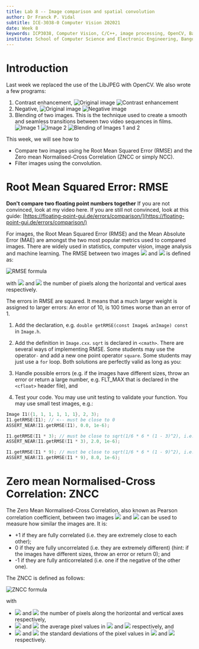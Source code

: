 ```yaml
---
title: Lab 8 -- Image comparison and spatial convolution
author: Dr Franck P. Vidal
subtitle: ICE-3038-0 Computer Vision 202021
date: Week 8
keywords: ICP3038, Computer Vision, C/C++, image processing, OpenCV, Bangor University, School of Computer Science and Electronic Engineering
institute: School of Computer Science and Electronic Engineering, Bangor University
---
```


# Introduction

Last week we replaced the use of the LibJPEG with OpenCV. We also wrote a few programs:

1. Contrast enhancement, ![Original image](img/original.jpg) ![Contrast enhancement](img/improved_contrast.jpg)
2. Negative, ![Original image](img/original.jpg) ![Negative image](img/negative.jpg)
3. Blending of two images. This is the technique used to create a smooth and seamless transitions between two video sequences in films.![Image 1](img/original.jpg) ![Image 2](img/negative.jpg)  ![Blending of Images 1 and 2](img/blend.gif)  

This week, we will see how to

- Compare two images using he Root Mean Squared Error (RMSE) and the Zero mean Normalised-Cross Correlation (ZNCC or simply NCC).
- Filter images using the convolution.

# Root Mean Squared Error: RMSE

**Don't compare two floating point numbers together**
If you are not convinced, look at my video here.
If you are still not convinced, look at this guide: [https://floating-point-gui.de/errors/comparison/](https://floating-point-gui.de/errors/comparison/)

For images, the Root Mean Squared Error (RMSE) and the Mean Absolute Error (MAE) are amongst the two most popular metrics used to compared images. There are widely used in statistics, computer vision, image analysis and machine learning. The RMSE between two images <img src="https://render.githubusercontent.com/render/math?math=I_1" /> and <img src="https://render.githubusercontent.com/render/math?math=I_2" /> is defined as:

<!-- ![RMSE formula](https://render.githubusercontent.com/render/math?math=RMSE(I_1, I_2)=\sqrt{\frac{1}{w\times h}\sum_j\sum_i\left(I_1(i,j)-I_1(i,j)\right)^2}) -->

<img src="https://render.githubusercontent.com/render/math?math=\mathrm{RMSE}(I_1, I_2)=\sqrt{\frac{1}{w\times h}\sum_y\sum_x\left(I_1(x,y)-I_1(x,y)\right)^2}" alt="RMSE formula" />

with <img src="https://render.githubusercontent.com/render/math?math=w" /> and <img src="https://render.githubusercontent.com/render/math?math=h" /> the number of pixels along the horizontal and vertical axes respectively.

The errors in RMSE are squared. It means that a much larger weight is assigned to larger errors: An error of 10, is 100 times worse than an error of 1.

1. Add the declaration, e.g. `double getRMSE(const Image& anImage) const` in `Image.h`.
2. Add the definition in `Image.cxx`. `sqrt` is declared in `<cmath>`. There are several ways of implementing RMSE. Some students may use the operator`-` and add a new one point operator `square`. Some students may just use a `for` loop. Both solutions are perfectly valid as long as you:

1. Handle possible errors (e.g. if the images have different sizes, throw an error or return a large number, e.g.
FLT_MAX that is declared in the `<cfloat>` header file), and
2. Test your code. You may use unit testing to validate your function. You may use small test images, e.g.:

```cpp
Image I1({1, 1, 1, 1, 1, 1}, 2, 3);
I1.getRMSE(I1); // <-- must be close to 0
ASSERT_NEAR(I1.getRMSE(I1), 0.0, 1e-6);

I1.getRMSE(I1 * 3); // must be close to sqrt(1/6 * 6 * (1 - 3)^2), i.e. 2
ASSERT_NEAR(I1.getRMSE(I1 * 3), 2.0, 1e-6);

I1.getRMSE(I1 * 9); // must be close to sqrt(1/6 * 6 * (1 - 9)^2), i.e. 8
ASSERT_NEAR(I1.getRMSE(I1 * 9), 8.0, 1e-6);
```

# Zero mean Normalised-Cross Correlation: ZNCC

The Zero Mean Normalised-Cross Correlation, also known as Pearson correlation coefficient, between two images <img src="https://render.githubusercontent.com/render/math?math=I_1" /> and <img src="https://render.githubusercontent.com/render/math?math=I_2" /> can be used to
measure how similar the images are. It is:

- +1 if they are fully correlated (i.e. they are extremely close to each other);
- 0 if they are fully uncorrelated (i.e. they are extremely different) (hint: if the images have different sizes, throw an error or return 0); and
- -1 if they are fully anticorrelated (i.e. one if the negative of the other one).

The ZNCC is defined as follows:

<img src="https://render.githubusercontent.com/render/math?math=\mathrm{ZNCC}(I_1,I_2)=\frac{1}{w\times h}\sum_y\sum_x\frac{(I_1(x,y)-\bar{I_1})(I_2(x,y)-\bar{I_2})}{\sigma_{I_1}\sigma_{I_2}}" alt="ZNCC formula" />

with

- <img src="https://render.githubusercontent.com/render/math?math=w" /> and <img src="https://render.githubusercontent.com/render/math?math=h" /> the number of pixels along the horizontal and vertical axes  respectively,
- <img src="https://render.githubusercontent.com/render/math?math=\bar{I_1}" /> and <img src="https://render.githubusercontent.com/render/math?math=\bar{I_2}" /> the average pixel values in <img src="https://render.githubusercontent.com/render/math?math=I_1" /> and <img src="https://render.githubusercontent.com/render/math?math=I_2" /> respectively, and
- <img src="https://render.githubusercontent.com/render/math?math=\sigma_{I_1}" /> and <img src="https://render.githubusercontent.com/render/math?math=\sigma_{I_2}" /> the standard deviations of the pixel values in <img src="https://render.githubusercontent.com/render/math?math=I_1" /> and <img src="https://render.githubusercontent.com/render/math?math=I_2" /> respectively.
